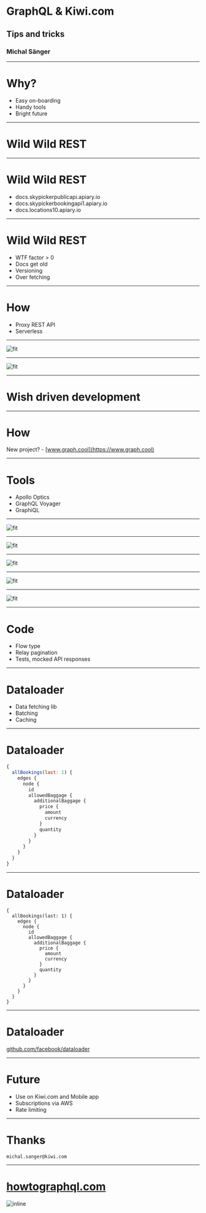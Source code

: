 # GraphQL & Kiwi.com
## Tips and tricks
### Michal Sänger

---

# Why?

- Easy on-boarding
- Handy tools
- Bright future

---

# Wild Wild REST

---

# Wild Wild REST

- docs.skypickerpublicapi.apiary.io
- docs.skypickerbookingapi1.apiary.io
- docs.locations10.apiary.io

---

# Wild Wild REST

- WTF factor > 0
- Docs get old
- Versioning
- Over fetching

---
# How

- Proxy REST API
- Serverless

---

![fit](images/kiwi-api01.png)

---

![fit](images/kiwi-api02.png)

---

# Wish driven development

---

# How

New project? - [www.graph.cool](https://www.graph.cool)


---

# Tools

- Apollo Optics
- GraphQL Voyager
- GraphiQL

---

![fit](images/voyager01.png)

---

![fit](images/voyager02.png)

---

![fit](images/voyager03.png)

---

![fit](images/graphiql01.png)

---

![fit](images/graphiql02.png)

---

# Code

- Flow type
- Relay pagination
- Tests, mocked API responses

---

# Dataloader

- Data fetching lib
- Batching
- Caching

---

# Dataloader

```javascript
{
  allBookings(last: 1) {
    edges {
      node {
        id
        allowedBaggage {
          additionalBaggage {
            price {
              amount
              currency
            }
            quantity
          }
        }
      }
    }
  }
}
```

---

# Dataloader

```javascript, [.highlight: 6-13]
{
  allBookings(last: 1) {
    edges {
      node {
        id
        allowedBaggage {
          additionalBaggage {
            price {
              amount
              currency
            }
            quantity
          }
        }
      }
    }
  }
}
```

---

# Dataloader

[github.com/facebook/dataloader](https://github.com/facebook/dataloader)

---

# Future

- Use on Kiwi.com and Mobile app
- Subscriptions via AWS
- Rate limiting

---

# Thanks
`michal.sanger@kiwi.com`

---
# [howtographql.com](https://www.howtographql.com)
![inline](images/howtographql.png)
